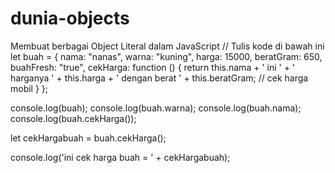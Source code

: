 # dunia-objects
Membuat berbagai Object Literal dalam JavaScript
// Tulis kode di bawah ini
let buah = {
    nama: "nanas",
    warna: "kuning",
    harga: 15000, 
    beratGram: 650,
    buahFresh: "true",
    cekHarga: function () {
        return this.nama + ' ini ' + ' harganya ' + this.harga + ' dengan berat ' + this.beratGram; // cek harga mobil
    }
};


console.log(buah);
console.log(buah.warna);
console.log(buah.nama);
console.log(buah.cekHarga());

let cekHargabuah = buah.cekHarga();

console.log('ini cek harga buah = ' + cekHargabuah);